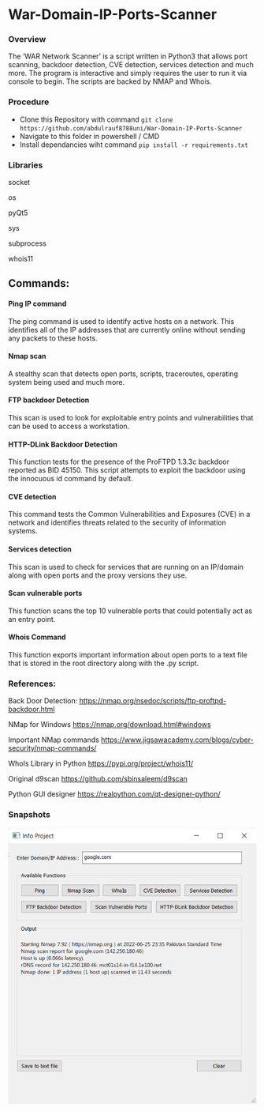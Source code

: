 # War-Domain-IP-Ports-Scanner

### Overview

The ‘WAR Network Scanner’ is a script written in Python3 that allows port scanning, backdoor detection, CVE detection, services detection and much more. The program is interactive and simply requires the user to run it via console to begin. The scripts are backed by NMAP and Whois.

### Procedure

- Clone this Repository with command `git clone https://github.com/abdulrauf8788uni/War-Domain-IP-Ports-Scanner`
- Navigate to this folder in powershell / CMD
- Install dependancies wiht command `pip install -r requirements.txt`

### Libraries

socket

os

pyQt5

sys

subprocess

whois11

## Commands:

#### Ping IP command
The ping command is used to identify active hosts on a network. This identifies all of the IP addresses that are currently online without sending any packets to these hosts.

#### Nmap scan
A stealthy scan that detects open ports, scripts, traceroutes, operating system being used and much more.

#### FTP backdoor Detection 
This scan is used to look for exploitable entry points and vulnerabilities that can be used to access a workstation.

#### HTTP-DLink Backdoor Detection
This function tests for the presence of the ProFTPD 1.3.3c backdoor reported as BID 45150. This script attempts to exploit the backdoor using the innocuous id command by default.

#### CVE detection
This command tests the Common Vulnerabilities and Exposures (CVE) in a network and identifies threats related to the security of information systems.

#### Services detection
This scan is used to check for services that are running on an IP/domain along with open ports and the proxy versions they use.

#### Scan vulnerable ports
This function scans the top 10 vulnerable ports that could potentially act as an entry point.

#### Whois Command
This function exports important information about open ports to a text file that is stored in the root directory along with the .py script.


### References:

Back Door Detection:
https://nmap.org/nsedoc/scripts/ftp-proftpd-backdoor.html

NMap for Windows
https://nmap.org/download.html#windows

Important NMap commands 
https://www.jigsawacademy.com/blogs/cyber-security/nmap-commands/

WhoIs Library in Python
https://pypi.org/project/whois11/

Original d9scan
https://github.com/sbinsaleem/d9scan

Python GUI designer
https://realpython.com/qt-designer-python/


### Snapshots 

![System Snapshot](media/system_snapshot1.png)